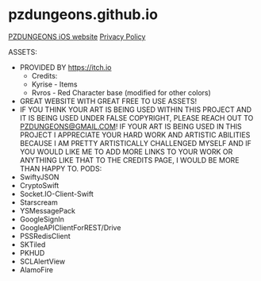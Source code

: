 # pzdungeons.github.io
[PZDUNGEONS iOS website](https://pzdungeons.github.io/pzdungeons)
[Privacy Policy](https://pzdungeons.github.io/pzdungeons)

ASSETS:
* PROVIDED BY https://itch.io
  * Credits: 
   * Kyrise - Items
   * Rvros - Red Character base (modified for other colors)
 * GREAT WEBSITE WITH GREAT FREE TO USE ASSETS!
 * IF YOU THINK YOUR ART IS BEING USED WITHIN THIS PROJECT AND IT IS BEING USED UNDER FALSE COPYRIGHT, PLEASE REACH OUT TO PZDUNGEONS@GMAIL.COM! IF YOUR ART IS BEING USED IN THIS PROJECT I APPRECIATE YOUR HARD WORK AND ARTISTIC ABILITIES BECAUSE I AM PRETTY ARTISTICALLY CHALLENGED MYSELF AND IF YOU WOULD LIKE ME TO ADD MORE LINKS TO YOUR WORK OR ANYTHING LIKE THAT TO THE CREDITS PAGE, I WOULD BE MORE THAN HAPPY TO.
PODS:
* SwiftyJSON
* CryptoSwift
* Socket.IO-Client-Swift
* Starscream
* YSMessagePack
* GoogleSignIn
* GoogleAPIClientForREST/Drive
* PSSRedisClient
* SKTiled
* PKHUD
* SCLAlertView
* AlamoFire
